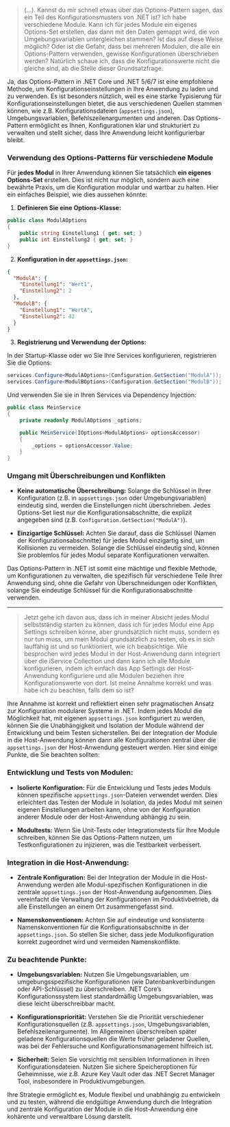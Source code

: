 > (...). Kannst du mir schnell etwas über das Options-Pattern sagen, das ein Teil des Konfigurationsmusters von .NET ist? Ich habe verschiedene Module. Kann ich für jedes Module ein eigenes Options-Set erstellen, das dann mit den Daten gemappt wird, die von Umgebungsvariablen untergleichen stammen? Ist das auf diese Weise möglich? Oder ist die Gefahr, dass bei mehreren Modulen, die alle ein Options-Pattern verwenden, gewisse Konfigurationen überschrieben werden? Natürlich schaue ich, dass die Konfigurationswerte nicht die gleiche sind, ab die Stelle dieser Grundsatzfrage.

Ja, das Options-Pattern in .NET Core und .NET 5/6/7 ist eine empfohlene Methode, um Konfigurationseinstellungen in Ihre Anwendung zu laden und zu verwenden. Es ist besonders nützlich, weil es eine starke Typisierung für Konfigurationseinstellungen bietet, die aus verschiedenen Quellen stammen können, wie z.B. Konfigurationsdateien (`appsettings.json`), Umgebungsvariablen, Befehlszeilenargumenten und anderen. Das Options-Pattern ermöglicht es Ihnen, Konfigurationen klar und strukturiert zu verwalten und stellt sicher, dass Ihre Anwendung leicht konfigurierbar bleibt.

### Verwendung des Options-Patterns für verschiedene Module

Für **jedes Modul** in Ihrer Anwendung können Sie tatsächlich **ein eigenes Options-Set** erstellen. Dies ist nicht nur möglich, sondern auch eine bewährte Praxis, um die Konfiguration modular und wartbar zu halten. Hier ein einfaches Beispiel, wie dies aussehen könnte:

1. **Definieren Sie eine Options-Klasse:**

```csharp
public class ModulAOptions
{
    public string Einstellung1 { get; set; }
    public int Einstellung2 { get; set; }
}
```

2. **Konfiguration in der `appsettings.json`:**

```json
{
  "ModulA": {
    "Einstellung1": "Wert1",
    "Einstellung2": 2
  },
  "ModulB": {
    "Einstellung1": "WertA",
    "Einstellung2": 42
  }
}
```

3. **Registrierung und Verwendung der Options:**

In der Startup-Klasse oder wo Sie Ihre Services konfigurieren, registrieren Sie die Options:

```csharp
services.Configure<ModulAOptions>(Configuration.GetSection("ModulA"));
services.Configure<ModulBOptions>(Configuration.GetSection("ModulB"));
```

Und verwenden Sie sie in Ihren Services via Dependency Injection:

```csharp
public class MeinService
{
    private readonly ModulAOptions _options;

    public MeinService(IOptions<ModulAOptions> optionsAccessor)
    {
        _options = optionsAccessor.Value;
    }
}
```

### Umgang mit Überschreibungen und Konflikten

- **Keine automatische Überschreibung:** Solange die Schlüssel in Ihrer Konfiguration (z.B. in `appsettings.json` oder Umgebungsvariablen) eindeutig sind, werden die Einstellungen nicht überschrieben. Jedes Options-Set liest nur die Konfigurationsabschnitte, die explizit angegeben sind (z.B. `Configuration.GetSection("ModulA")`).

- **Einzigartige Schlüssel:** Achten Sie darauf, dass die Schlüssel (Namen der Konfigurationsabschnitte) für jedes Modul einzigartig sind, um Kollisionen zu vermeiden. Solange die Schlüssel eindeutig sind, können Sie problemlos für jedes Modul separate Konfigurationen verwalten.

Das Options-Pattern in .NET ist somit eine mächtige und flexible Methode, um Konfigurationen zu verwalten, die spezifisch für verschiedene Teile Ihrer Anwendung sind, ohne die Gefahr von Überschneidungen oder Konflikten, solange Sie eindeutige Schlüssel für die Konfigurationsabschnitte verwenden.

---

> Jetzt gehe ich davon aus, dass ich in meiner Absicht jedes Modul selbstständig starten zu können, dass ich für jedes Modul eine App Settings schreiben könne, aber grundsätzlich nicht muss, sondern es nur tun muss, um mein Modul grundsätzlich zu testen, ob es in sich lauffähig ist und so funktioniert, wie ich beabsichtige. Wie besprochen wird jedes Modul in der Host-Anwendung dann integriert über die iService Collection und dann kann ich alle Module konfigurieren, indem ich einfach das App Settings der Host-Anwendung konfiguriere und alle Modulen beziehen ihre Konfigurationswerte von dort. Ist meine Annahme korrekt und was habe ich zu beachten, falls dem so ist?

Ihre Annahme ist korrekt und reflektiert einen sehr pragmatischen Ansatz zur Konfiguration modularer Systeme in .NET. Indem jedes Modul die Möglichkeit hat, mit eigenen `appsettings.json` konfiguriert zu werden, können Sie die Unabhängigkeit und Isolation der Module während der Entwicklung und beim Testen sicherstellen. Bei der Integration der Module in die Host-Anwendung können dann alle Konfigurationen zentral über die `appsettings.json` der Host-Anwendung gesteuert werden. Hier sind einige Punkte, die Sie beachten sollten:

### Entwicklung und Tests von Modulen:

- **Isolierte Konfiguration:** Für die Entwicklung und Tests jedes Moduls können spezifische `appsettings.json`-Dateien verwendet werden. Dies erleichtert das Testen der Module in Isolation, da jedes Modul mit seinen eigenen Einstellungen arbeiten kann, ohne von der Konfiguration anderer Module oder der Host-Anwendung abhängig zu sein.

- **Modultests:** Wenn Sie Unit-Tests oder Integrationstests für Ihre Module schreiben, können Sie das Options-Pattern nutzen, um Testkonfigurationen zu injizieren, was die Testbarkeit verbessert.

### Integration in die Host-Anwendung:

- **Zentrale Konfiguration:** Bei der Integration der Module in die Host-Anwendung werden alle Modul-spezifischen Konfigurationen in die zentrale `appsettings.json` der Host-Anwendung aufgenommen. Dies vereinfacht die Verwaltung der Konfigurationen im Produktivbetrieb, da alle Einstellungen an einem Ort zusammengefasst sind.

- **Namenskonventionen:** Achten Sie auf eindeutige und konsistente Namenskonventionen für die Konfigurationsabschnitte in der `appsettings.json`. So stellen Sie sicher, dass jede Modulkonfiguration korrekt zugeordnet wird und vermeiden Namenskonflikte.

### Zu beachtende Punkte:

- **Umgebungsvariablen:** Nutzen Sie Umgebungsvariablen, um umgebungsspezifische Konfigurationen (wie Datenbankverbindungen oder API-Schlüssel) zu überschreiben. .NET Core’s Konfigurationssystem liest standardmäßig Umgebungsvariablen, was diese leicht überschreibbar macht.

- **Konfigurationspriorität:** Verstehen Sie die Priorität verschiedener Konfigurationsquellen (z.B. `appsettings.json`, Umgebungsvariablen, Befehlszeilenargumente). Im Allgemeinen überschreiben später geladene Konfigurationsquellen die Werte früher geladener Quellen, was bei der Fehlersuche und Konfigurationsmanagement hilfreich ist.

- **Sicherheit:** Seien Sie vorsichtig mit sensiblen Informationen in Ihren Konfigurationsdateien. Nutzen Sie sichere Speicheroptionen für Geheimnisse, wie z.B. Azure Key Vault oder das .NET Secret Manager Tool, insbesondere in Produktivumgebungen.

Ihre Strategie ermöglicht es, Module flexibel und unabhängig zu entwickeln und zu testen, während die endgültige Anwendung durch die Integration und zentrale Konfiguration der Module in die Host-Anwendung eine kohärente und verwaltbare Lösung darstellt.
